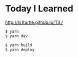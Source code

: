 # Today I Learned

http://lv1turtle.github.io/TIL/

```bash
$ yarn
$ yarn dev
```

```bash
$ yarn build
$ yarn deploy
```
